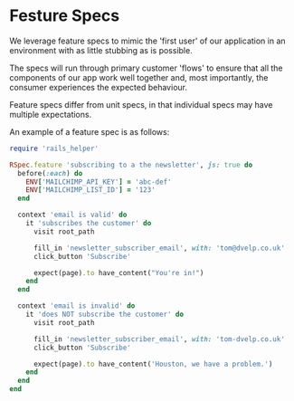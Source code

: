# Festure Specs

We leverage feature specs to mimic the 'first user' of our application in an
environment with as little stubbing as is possible.

The specs will run through primary customer 'flows' to ensure that all the
components of our app work well together and, most importantly, the consumer
experiences the expected behaviour.

Feature specs differ from unit specs, in that individual specs may have
multiple expectations.

An example of a feature spec is as follows:

```ruby
require 'rails_helper'

RSpec.feature 'subscribing to a the newsletter', js: true do
  before(:each) do
    ENV['MAILCHIMP_API_KEY'] = 'abc-def'
    ENV['MAILCHIMP_LIST_ID'] = '123'
  end

  context 'email is valid' do
    it 'subscribes the customer' do
      visit root_path

      fill_in 'newsletter_subscriber_email', with: 'tom@dvelp.co.uk'
      click_button 'Subscribe'

      expect(page).to have_content("You're in!")
    end
  end

  context 'email is invalid' do
    it 'does NOT subscribe the customer' do
      visit root_path

      fill_in 'newsletter_subscriber_email', with: 'tom-dvelp.co.uk'
      click_button 'Subscribe'

      expect(page).to have_content('Houston, we have a problem.')
    end
  end
end
```

